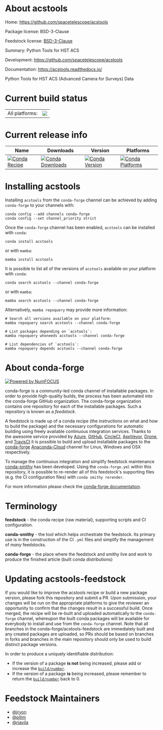 About acstools
==============

Home: https://github.com/spacetelescope/acstools

Package license: BSD-3-Clause

Feedstock license: [BSD-3-Clause](https://github.com/conda-forge/acstools-feedstock/blob/main/LICENSE.txt)

Summary: Python Tools for HST ACS

Development: https://github.com/spacetelescope/acstools

Documentation: https://acstools.readthedocs.io/

Python Tools for HST ACS (Advanced Camera for Surveys) Data

Current build status
====================


<table><tr><td>All platforms:</td>
    <td>
      <a href="https://dev.azure.com/conda-forge/feedstock-builds/_build/latest?definitionId=11431&branchName=main">
        <img src="https://dev.azure.com/conda-forge/feedstock-builds/_apis/build/status/acstools-feedstock?branchName=main">
      </a>
    </td>
  </tr>
</table>

Current release info
====================

| Name | Downloads | Version | Platforms |
| --- | --- | --- | --- |
| [![Conda Recipe](https://img.shields.io/badge/recipe-acstools-green.svg)](https://anaconda.org/conda-forge/acstools) | [![Conda Downloads](https://img.shields.io/conda/dn/conda-forge/acstools.svg)](https://anaconda.org/conda-forge/acstools) | [![Conda Version](https://img.shields.io/conda/vn/conda-forge/acstools.svg)](https://anaconda.org/conda-forge/acstools) | [![Conda Platforms](https://img.shields.io/conda/pn/conda-forge/acstools.svg)](https://anaconda.org/conda-forge/acstools) |

Installing acstools
===================

Installing `acstools` from the `conda-forge` channel can be achieved by adding `conda-forge` to your channels with:

```
conda config --add channels conda-forge
conda config --set channel_priority strict
```

Once the `conda-forge` channel has been enabled, `acstools` can be installed with `conda`:

```
conda install acstools
```

or with `mamba`:

```
mamba install acstools
```

It is possible to list all of the versions of `acstools` available on your platform with `conda`:

```
conda search acstools --channel conda-forge
```

or with `mamba`:

```
mamba search acstools --channel conda-forge
```

Alternatively, `mamba repoquery` may provide more information:

```
# Search all versions available on your platform:
mamba repoquery search acstools --channel conda-forge

# List packages depending on `acstools`:
mamba repoquery whoneeds acstools --channel conda-forge

# List dependencies of `acstools`:
mamba repoquery depends acstools --channel conda-forge
```


About conda-forge
=================

[![Powered by
NumFOCUS](https://img.shields.io/badge/powered%20by-NumFOCUS-orange.svg?style=flat&colorA=E1523D&colorB=007D8A)](https://numfocus.org)

conda-forge is a community-led conda channel of installable packages.
In order to provide high-quality builds, the process has been automated into the
conda-forge GitHub organization. The conda-forge organization contains one repository
for each of the installable packages. Such a repository is known as a *feedstock*.

A feedstock is made up of a conda recipe (the instructions on what and how to build
the package) and the necessary configurations for automatic building using freely
available continuous integration services. Thanks to the awesome service provided by
[Azure](https://azure.microsoft.com/en-us/services/devops/), [GitHub](https://github.com/),
[CircleCI](https://circleci.com/), [AppVeyor](https://www.appveyor.com/),
[Drone](https://cloud.drone.io/welcome), and [TravisCI](https://travis-ci.com/)
it is possible to build and upload installable packages to the
[conda-forge](https://anaconda.org/conda-forge) [Anaconda-Cloud](https://anaconda.org/)
channel for Linux, Windows and OSX respectively.

To manage the continuous integration and simplify feedstock maintenance
[conda-smithy](https://github.com/conda-forge/conda-smithy) has been developed.
Using the ``conda-forge.yml`` within this repository, it is possible to re-render all of
this feedstock's supporting files (e.g. the CI configuration files) with ``conda smithy rerender``.

For more information please check the [conda-forge documentation](https://conda-forge.org/docs/).

Terminology
===========

**feedstock** - the conda recipe (raw material), supporting scripts and CI configuration.

**conda-smithy** - the tool which helps orchestrate the feedstock.
                   Its primary use is in the construction of the CI ``.yml`` files
                   and simplify the management of *many* feedstocks.

**conda-forge** - the place where the feedstock and smithy live and work to
                  produce the finished article (built conda distributions)


Updating acstools-feedstock
===========================

If you would like to improve the acstools recipe or build a new
package version, please fork this repository and submit a PR. Upon submission,
your changes will be run on the appropriate platforms to give the reviewer an
opportunity to confirm that the changes result in a successful build. Once
merged, the recipe will be re-built and uploaded automatically to the
`conda-forge` channel, whereupon the built conda packages will be available for
everybody to install and use from the `conda-forge` channel.
Note that all branches in the conda-forge/acstools-feedstock are
immediately built and any created packages are uploaded, so PRs should be based
on branches in forks and branches in the main repository should only be used to
build distinct package versions.

In order to produce a uniquely identifiable distribution:
 * If the version of a package **is not** being increased, please add or increase
   the [``build/number``](https://docs.conda.io/projects/conda-build/en/latest/resources/define-metadata.html#build-number-and-string).
 * If the version of a package **is** being increased, please remember to return
   the [``build/number``](https://docs.conda.io/projects/conda-build/en/latest/resources/define-metadata.html#build-number-and-string)
   back to 0.

Feedstock Maintainers
=====================

* [@jryon](https://github.com/jryon/)
* [@pllim](https://github.com/pllim/)
* [@rjavila](https://github.com/rjavila/)

